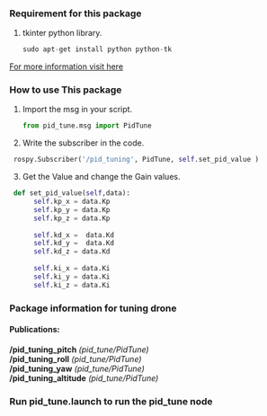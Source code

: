 
### Requirement for this package
1. tkinter python library. 

    ```python
    sudo apt-get install python python-tk
    ```
[For more information visit here](http://www.greenteapress.com/thinkpython/swampy/install.html)

### How to use This package
1. Import the msg in your script. 
    ```python
    from pid_tune.msg import PidTune
    ```
2. Write the subscriber in the code. 
  ```python
   rospy.Subscriber('/pid_tuning', PidTune, self.set_pid_value )
  ```
3. Get the Value and change the Gain values.
  ```python
   def set_pid_value(self,data):
		self.kp_x = data.Kp 
		self.kp_y = data.Kp 
		self.kp_z = data.Kp
		
		self.kd_x =  data.Kd
		self.kd_y =  data.Kd
		self.kd_z = data.Kd
		
		self.ki_x = data.Ki
		self.ki_y = data.Ki
		self.ki_z = data.Ki
  ```

### Package information for tuning drone

#### Publications:
**/pid_tuning_pitch** *(pid_tune/PidTune)* <br />
**/pid_tuning_roll** *(pid_tune/PidTune)* <br />
**/pid_tuning_yaw** *(pid_tune/PidTune)* <br />
**/pid_tuning_altitude** *(pid_tune/PidTune)* <br />

### Run pid_tune.launch to run the pid_tune node
